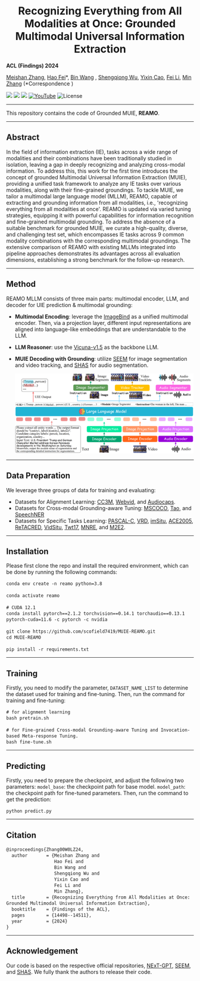 <h1 align="center">
Recognizing Everything from All Modalities at Once: Grounded Multimodal Universal Information Extraction
</h1>

**ACL (Findings) 2024**

[Meishan Zhang](https://zhangmeishan.github.io/), [Hao Fei](http://haofei.vip/)*, [Bin Wang]()
, [Shengqiong Wu](https://chocowu.github.io/), [Yixin Cao](https://sites.google.com/view/yixin-homepage), [Fei Li](https://scholar.google.com/citations?user=AoMmysMAAAAJ&hl=zh-CN), [Min Zhang](https://zhangmin-nlp-ai.github.io/)
(*Correspondence )

<a href='https://haofei.vip/MUIE/'><img src='https://img.shields.io/badge/Project-Page-Green'></a>
<a href='https://arxiv.org/pdf/2406.03701'><img src='https://img.shields.io/badge/Paper-PDF-orange'></a> 
<a href='https://haofei.vip/MUIE/#leaderboard'><img src='https://img.shields.io/badge/Leaderboard-Rank-red'></a>
[![YouTube](https://badges.aleen42.com/src/youtube.svg)](https://youtu.be/mg9ItO6s9V4)
![License](https://img.shields.io/badge/License-BSD-blue.svg)

----------

This repository contains the code of Grounded MUIE, **REAMO**.

----------


## Abstract

In the field of information extraction (IE), tasks across a wide range of modalities and their combinations have been traditionally studied in isolation, leaving a gap in deeply recognizing and analyzing cross-modal information. To address this, this work for the first time introduces the concept of grounded Multimodal Universal Information Extraction (MUIE), providing a unified task framework to analyze any IE tasks over various modalities, along with their fine-grained groundings. To tackle MUIE, we tailor a multimodal large language model (MLLM), REAMO, capable of extracting and grounding information from all modalities, i.e., 'recognizing everything from all modalities at once'. REAMO is updated via varied tuning strategies, equipping it with powerful capabilities for information recognition and fine-grained multimodal grounding. To address the absence of a suitable benchmark for grounded MUIE, we curate a high-quality, diverse, and challenging test set, which encompasses IE tasks across 9 common modality combinations with the corresponding multimodal groundings. The extensive comparison of REAMO with existing MLLMs integrated into pipeline approaches demonstrates its advantages across all evaluation dimensions, establishing a strong benchmark for the follow-up research. 

----------

## Method

REAMO MLLM consists of three main parts: multimodal encoder, LLM, and decoder for UIE prediction & multimodal grounding:

- **Multimodal Encoding**: leverage the [ImageBind](https://github.com/facebookresearch/ImageBind) as a unified multimodal encoder. Then, via a projection layer, different input representations are aligned into language-like embeddings that are understandable to the LLM.

- **LLM Reasoner**: use the [Vicuna-v1.5](https://huggingface.co/lmsys/vicuna-7b-v1.5) as the backbone LLM.

- **MUIE Decoding with Grounding**: utilize [SEEM](https://github.com/UX-Decoder/Segment-Everything-Everywhere-All-At-Once) for image segmentation and video tracking, and [SHAS](https://github.com/mt-upc/SHAS/) for audio segmentation.
  
  ![framework](./assets/framework.png)

----------

## Data Preparation

We leverage three groups of data for training and evaluating:

- Datasets for Alignment Learning: [CC3M](), [Webvid](), and [Audiocaps]().
- Datasets for Cross-modal Grounding-aware Tuning: [MSCOCO](), [Tao](), and [SpeechNER]()
- Datasets for Specific Tasks Learning: [PASCAL-C](https://github.com/bethgelab/robust-detection-benchmark), [VRD](https://cs.stanford.edu/people/ranjaykrishna/vrd/), [imSitu](http://imsitu.org/), [ACE2005](http://projects.ldc.upenn.edu/ace/), [ReTACRED](https://github.com/gstoica27/Re-TACRED), [VidSitu](https://vidsitu.org/), [Twt17](https://github.com/jefferyYu/UMT), [MNRE](https://github.com/thecharm/MNRE), and [M2E2](https://github.com/limanling/m2e2).

----------

## Installation

Please first clone the repo and install the required environment, which can be done by running the following commands:

```
conda env create -n reamo python=3.8

conda activate reamo

# CUDA 12.1
conda install pytorch==2.1.2 torchvision==0.14.1 torchaudio==0.13.1 pytorch-cuda=11.6 -c pytorch -c nvidia

git clone https://github.com/scofield7419/MUIE-REAMO.git
cd MUIE-REAMO

pip install -r requirements.txt
```

----------

## Training

Firstly, you need to modify the parameter, `DATASET_NAME_LIST` to determine the dataset used for training and fine-tuning.
Then, run the command for training and fine-tuning:

```
# for alignment learning
bash pretrain.sh

# for Fine-grained Cross-modal Grounding-aware Tuning and Invocation-based Meta-response Tuning.
bash fine-tune.sh
```

----------

## Predicting

Firstly, you need to prepare the checkpoint, and adjust the following two parameters:
`model_base`: the checkpoint path for base model. 
`model_path`: the checkpoint path for fine-tuned parameters.
Then, run the command to get the prediction:

```
python predict.py
```

----------

## Citation

```
@inproceedings{Zhang00W0LZ24,  
  author       = {Meishan Zhang and  
                  Hao Fei and  
                  Bin Wang and  
                  Shengqiong Wu and  
                  Yixin Cao and  
                  Fei Li and  
                  Min Zhang},  
  title        = {Recognizing Everything from All Modalities at Once: Grounded Multimodal Universal Information Extraction},  
  booktitle    = {Findings of the ACL},  
  pages        = {14498--14511},  
  year         = {2024}  
}  
```

----------

## Acknowledgement

Our code is based on the respective official repositories, [NExT-GPT](next-gpt.github.io), [SEEM](https://github.com/UX-Decoder/Segment-Everything-Everywhere-All-At-Once), and [SHAS](https://github.com/mt-upc/SHAS/). We fully thank the authors to release their code.
